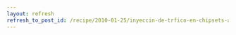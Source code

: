 ```yaml
---
layout: refresh
refresh_to_post_id: /recipe/2010-01-25/inyeccin-de-trfico-en-chipsets-atheros
---
```

